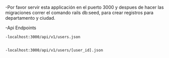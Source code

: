 -Por favor servir esta applicación en el puerto 3000 y despues de hacer las migraciones correr el comando rails db:seed, para crear registros para departamento y ciudad.

-Api Endpoints


	-localhost:3000/api/v1/users.json
	
	
	-localhost:3000/api/v1/users/[user_id].json

